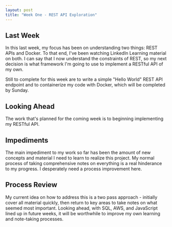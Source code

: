 ```yaml
---
layout: post
title: "Week One - REST API Exploration"
---
```


## Last Week
In this last week, my focus has been on understanding two things: REST APIs and Docker. To that end, I've been watching LinkedIn Learning material on both. I can say that I now understand the constraints of REST, so my next decision is what framework I'm going to use to implement a RESTful API of my own. 

Still to complete for this week are to write a simple "Hello World" REST API endpoint and to containerize my code with Docker, which will be completed by Sunday. 

## Looking Ahead
The work that's planned for the coming week is to beginning implementing my RESTful API. 

## Impediments
The main impediment to my work so far has been the amount of new concepts and material I need to learn to realize this project. My normal process of taking comprehensive notes on everything is a real hinderance to my progress. I desperately need a process improvement here. 

## Process Review
My current idea on how to address this is a two pass approach - initially cover all material quickly, then return to key areas to take notes on what seemed most important. Looking ahead, with SQL, AWS, and JavaScript lined up in future weeks, it will be worthwhile to improve my own learning and note-taking processes. 